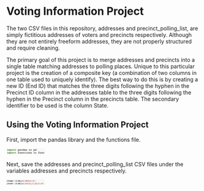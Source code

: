 # Voting Information Project
The two CSV files in this repository, addresses and precinct_polling_list, are simply fictitious addresses of voters and precincts respectively.  Although they are not entirely freeform addresses, they are not properly structured and require cleaning.

The primary goal of this project is to merge addresses and precincts into a single table matching addresses to polling places.  Unique to this particular project is the creation of a composite key (a combination of two columns in one table used to uniquely identify).  The best way to do this is by creating a new ID (End ID) that matches the three digits following the hyphen in the Precinct ID column in the addresses table to the three digits following the hyphen in the Precinct column in the precincts table.  The secondary identifier to be used is the column State.

## Using the Voting Information Project
First, import the pandas library and the functions file.

<img src="images/Screen Shot 2019-12-30 at 10.45.49 PM.png" width="100" height="16">

Next, save the addresses and precinct_polling_list CSV files under the variables addresses and precincts respectively.

<img src="images/Screen Shot 2019-12-30 at 10.46.08 PM.png" width="100" height="16">
